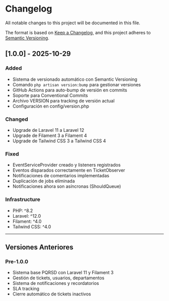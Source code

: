 # Changelog

All notable changes to this project will be documented in this file.

The format is based on [Keep a Changelog](https://keepachangelog.com/en/1.0.0/),
and this project adheres to [Semantic Versioning](https://semver.org/spec/v2.0.0.html).

## [1.0.0] - 2025-10-29

### Added
- Sistema de versionado automático con Semantic Versioning
- Comando `php artisan version:bump` para gestionar versiones
- GitHub Actions para auto-bump de versión en commits
- Soporte para Conventional Commits
- Archivo VERSION para tracking de versión actual
- Configuración en config/version.php

### Changed
- Upgrade de Laravel 11 a Laravel 12
- Upgrade de Filament 3 a Filament 4
- Upgrade de Tailwind CSS 3 a Tailwind CSS 4

### Fixed
- EventServiceProvider creado y listeners registrados
- Eventos disparados correctamente en TicketObserver
- Notificaciones de comentarios implementadas
- Duplicación de jobs eliminada
- Notificaciones ahora son asíncronas (ShouldQueue)

### Infrastructure
- PHP: ^8.2
- Laravel: ^12.0
- Filament: ^4.0
- Tailwind CSS: ^4.0

---

## Versiones Anteriores

### Pre-1.0.0
- Sistema base PQRSD con Laravel 11 y Filament 3
- Gestión de tickets, usuarios, departamentos
- Sistema de notificaciones y recordatorios
- SLA tracking
- Cierre automático de tickets inactivos
